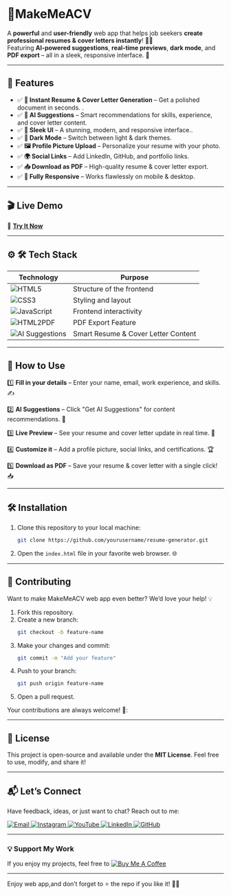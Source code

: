 # 📄MakeMeACV

  A **powerful** and **user-friendly** web app that helps job seekers **create professional resumes & cover letters instantly**! 📝💼  
Featuring **AI-powered suggestions**, **real-time previews**, **dark mode**, and **PDF export** – all in a sleek, responsive interface. 🚀  


---

## 🌟 Features  
- ✅ **📄 Instant Resume & Cover Letter Generation** – Get a polished document in seconds. . 
-  ✅ **🤖 AI Suggestions** – Smart recommendations for skills, experience, and cover letter content.
- ✅ **🎨 Sleek UI** – A stunning, modern, and responsive interface..  
- ✅ **🌙 Dark Mode** – Switch between light & dark themes.
- ✅ **🖼️ Profile Picture Upload** – Personalize your resume with your photo.
- ✅ **🌍 Social Links** – Add LinkedIn, GitHub, and portfolio links.
- ✅ **📥 Download as PDF** – High-quality resume & cover letter export.
- ✅ **📱 Fully Responsive** – Works flawlessly on mobile & desktop.
    
---      
## 🎬 Live Demo 

🔗 **[Try It Now](https://ai-powered-lost-and-found.netlify.app/)**  


---

## ⚙ 🛠 Tech Stack
| **Technology**  | **Purpose** |
|-----------------|-------------|
| ![HTML5](https://img.shields.io/badge/HTML5-E34F26?style=for-the-badge&logo=html5&logoColor=white) | Structure of the frontend |
| ![CSS3](https://img.shields.io/badge/CSS3-1572B6?style=for-the-badge&logo=css3&logoColor=white) | Styling and layout |
| ![JavaScript](https://img.shields.io/badge/JavaScript-F7DF1E?style=for-the-badge&logo=javascript&logoColor=black) | Frontend interactivity |
| ![HTML2PDF](https://img.shields.io/badge/html2pdf-FF5733?style=for-the-badge) | PDF Export Feature |
| ![AI Suggestions](https://img.shields.io/badge/AI%20Powered-9400D3?style=for-the-badge) | Smart Resume & Cover Letter Content |


---

## 🚀 How to Use 
1️⃣ **Fill in your details** – Enter your name, email, work experience, and skills. ✍️

2️⃣ **AI Suggestions** – Click "Get AI Suggestions" for content recommendations. 🤖  

3️⃣ **Live Preview** – See your resume and cover letter update in real time. 👀  

4️⃣ **Customize it** – Add a profile picture, social links, and certifications. 🏆 

5️⃣ **Download as PDF** – Save your resume & cover letter with a single click! 📥  

---

## 🛠️ Installation  

1. Clone this repository to your local machine:  
   ```bash  
   git clone https://github.com/yourusername/resume-generator.git
   ```  

2. Open the `index.html` file in your favorite web browser. 🌐  
 

---

## 🤝 Contributing  

Want to make MakeMeACV web app even better? We’d love your help! 💡  
1. Fork this repository.  
2. Create a new branch:  
   ```bash  
   git checkout -b feature-name  
   ```  
3. Make your changes and commit:  
   ```bash  
   git commit -m "Add your feature"  
   ```  
4. Push to your branch:  
   ```bash  
   git push origin feature-name  
   ```  
5. Open a pull request.  

Your contributions are always welcome! 🌟:


---

## 📜 License  

This project is open-source and available under the **MIT License**. Feel free to use, modify, and share it!  

---

## 📬 Let’s Connect  

Have feedback, ideas, or just want to chat? Reach out to me:  
<div>
  <a href="mailto:onlykelvin06@gmail.com">
    <img src="https://img.shields.io/badge/Email-4285F4?style=for-the-badge&logo=gmail&logoColor=white" alt="Email" />
  </a>
  <a href="https://www.instagram.com/_.yo.kelvin/">
    <img src="https://img.shields.io/badge/Instagram-E4405F?style=for-the-badge&logo=instagram&logoColor=white" alt="Instagram" />
  </a>
  <a href="https://www.youtube.com/@TechTutor_Tv?sub_confirmation=1">
    <img src="https://img.shields.io/badge/YouTube-FF0000?style=for-the-badge&logo=youtube&logoColor=white" alt="YouTube" />
  </a>
  <a href = "https://www.linkedin.com/in/kelvin-agyare-yeboah-6728a7301?utm_source=share&utm_campaign=share_via&utm_content=profile&utm_medium=android_app">
    <img src="https://img.shields.io/badge/LinkedIn-0077B5?style=for-the-badge&logo=linkedin&logoColor=white" alt="LinkedIn" />
  </a>
  <a href="https://github.com/KelvCodes">
    <img src="https://img.shields.io/badge/GitHub-181717?style=for-the-badge&logo=github&logoColor=white" alt="GitHub" />
  </a>
</div>     
 
---
### 💡 Support My Work  
If you enjoy my projects, feel free to [![Buy Me A Coffee](https://img.shields.io/badge/Buy%20Me%20A%20Coffee-%F0%9F%8C%8D-yellow?style=for-the-badge&logo=buy-me-a-coffee&logoColor=black)](https://www.buymeacoffee.com/kelvcodes) 

---
Enjoy  web app,and don’t forget to ⭐ the repo if you like it! 🥳✨  







